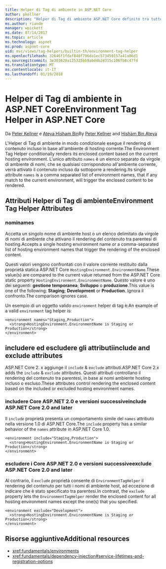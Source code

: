 ```yaml
---
title: Helper di Tag di ambiente in ASP.NET Core
author: pkellner
description: "Helper di Tag di ambiente ASP.NET Core definito tra tutte le proprietà"
ms.author: riande
manager: wpickett
ms.date: 07/14/2017
ms.topic: article
ms.technology: aspnet
ms.prod: aspnet-core
uid: mvc/views/tag-helpers/builtin-th/environment-tag-helper
ms.openlocfilehash: 32646f1fdaf840f796da1ec573459157a41a86d1
ms.sourcegitcommit: 3e303620a125325bb9abd4b2d315c106fb8c47fd
ms.translationtype: MT
ms.contentlocale: it-IT
ms.lasthandoff: 01/19/2018
---
```

# <a name="environment-tag-helper-in-aspnet-core"></a><span data-ttu-id="14adf-103">Helper di Tag di ambiente in ASP.NET Core</span><span class="sxs-lookup"><span data-stu-id="14adf-103">Environment Tag Helper in ASP.NET Core</span></span>

<span data-ttu-id="14adf-104">Da [Peter Kellner](http://peterkellner.net) e [Ateya Hisham Bin](https://twitter.com/hishambinateya)</span><span class="sxs-lookup"><span data-stu-id="14adf-104">By [Peter Kellner](http://peterkellner.net) and [Hisham Bin Ateya](https://twitter.com/hishambinateya)</span></span>

<span data-ttu-id="14adf-105">L'Helper di Tag di ambiente in modo condizionale esegue il rendering di contenuto incluso in base all'ambiente di hosting corrente.</span><span class="sxs-lookup"><span data-stu-id="14adf-105">The Environment Tag Helper conditionally renders its enclosed content based on the current hosting environment.</span></span> <span data-ttu-id="14adf-106">L'unico attributo `names` è un elenco separato da virgole di ambiente di nomi, che se qualsiasi corrispondono all'ambiente corrente, verrà attivato il contenuto incluso da sottoporre a rendering.</span><span class="sxs-lookup"><span data-stu-id="14adf-106">Its single attribute `names` is a comma separated list of environment names, that if any match to the current environment, will trigger the enclosed content to be rendered.</span></span>

## <a name="environment-tag-helper-attributes"></a><span data-ttu-id="14adf-107">Attributi Helper di Tag di ambiente</span><span class="sxs-lookup"><span data-stu-id="14adf-107">Environment Tag Helper Attributes</span></span>

### <a name="names"></a><span data-ttu-id="14adf-108">nomi</span><span class="sxs-lookup"><span data-stu-id="14adf-108">names</span></span>

<span data-ttu-id="14adf-109">Accetta un singolo nome di ambiente host o un elenco delimitato da virgole di nomi di ambiente che attivano il rendering del contenuto tra parentesi di hosting.</span><span class="sxs-lookup"><span data-stu-id="14adf-109">Accepts a single hosting environment name or a comma-separated list of hosting environment names that trigger the rendering of the enclosed content.</span></span>

<span data-ttu-id="14adf-110">Questi valori vengono confrontati con il valore corrente restituito dalla proprietà statica ASP.NET Core `HostingEnvironment.EnvironmentName`.</span><span class="sxs-lookup"><span data-stu-id="14adf-110">These value(s) are compared to the current value returned from the ASP.NET Core static property `HostingEnvironment.EnvironmentName`.</span></span>  <span data-ttu-id="14adf-111">Questo valore è uno dei seguenti: **gestione temporanea**; **Sviluppo** o **produzione**.</span><span class="sxs-lookup"><span data-stu-id="14adf-111">This value is one of the following: **Staging**; **Development** or **Production**.</span></span> <span data-ttu-id="14adf-112">Ignora il confronto.</span><span class="sxs-lookup"><span data-stu-id="14adf-112">The comparison ignores case.</span></span>

<span data-ttu-id="14adf-113">Un esempio di un oggetto valido `environment` helper di tag è:</span><span class="sxs-lookup"><span data-stu-id="14adf-113">An example of a valid `environment` tag helper is:</span></span>

```cshtml
<environment names="Staging,Production">
  <strong>HostingEnvironment.EnvironmentName is Staging or Production</strong>
</environment>
```

## <a name="include-and-exclude-attributes"></a><span data-ttu-id="14adf-114">includere ed escludere gli attributi</span><span class="sxs-lookup"><span data-stu-id="14adf-114">include and exclude attributes</span></span>

<span data-ttu-id="14adf-115">ASP.NET Core 2. x aggiunge il `include`  &  `exclude` attributi.</span><span class="sxs-lookup"><span data-stu-id="14adf-115">ASP.NET Core 2.x adds the `include` & `exclude` attributes.</span></span> <span data-ttu-id="14adf-116">Questi attributi controllano il rendering del contenuto tra parentesi, in base ai nomi ambiente hosting incluso o escluso.</span><span class="sxs-lookup"><span data-stu-id="14adf-116">These attributes control rendering the enclosed content based on the included or excluded hosting environment names.</span></span>

### <a name="include-aspnet-core-20-and-later"></a><span data-ttu-id="14adf-117">includere Core ASP.NET 2.0 e versioni successive</span><span class="sxs-lookup"><span data-stu-id="14adf-117">include ASP.NET Core 2.0 and later</span></span>

<span data-ttu-id="14adf-118">Il `include` proprietà presenta un comportamento simile del `names` attributo nella versione 1.0 di ASP.NET Core.</span><span class="sxs-lookup"><span data-stu-id="14adf-118">The `include` property has a similar behavior of the `names` attribute in ASP.NET Core 1.0.</span></span>

```cshtml
<environment include="Staging,Production">
  <strong>HostingEnvironment.EnvironmentName is Staging or Production</strong>
</environment>
```

### <a name="exclude-aspnet-core-20-and-later"></a><span data-ttu-id="14adf-119">escludere i Core ASP.NET 2.0 e versioni successive</span><span class="sxs-lookup"><span data-stu-id="14adf-119">exclude ASP.NET Core 2.0 and later</span></span>

<span data-ttu-id="14adf-120">Al contrario, il `exclude` proprietà consente di `EnvironmentTagHelper` il rendering del contenuto per tutti i nomi di ambiente host, ad eccezione di indicare che è stato specificato tra parentesi.</span><span class="sxs-lookup"><span data-stu-id="14adf-120">In contrast, the `exclude` property lets the `EnvironmentTagHelper` render the enclosed content for all hosting environment names except the one(s) that you specified.</span></span>

```cshtml
<environment exclude="Development">
  <strong>HostingEnvironment.EnvironmentName is Staging or Production</strong>
</environment>
```

## <a name="additional-resources"></a><span data-ttu-id="14adf-121">Risorse aggiuntive</span><span class="sxs-lookup"><span data-stu-id="14adf-121">Additional resources</span></span>

* <xref:fundamentals/environments>
* <xref:fundamentals/dependency-injection#service-lifetimes-and-registration-options>
